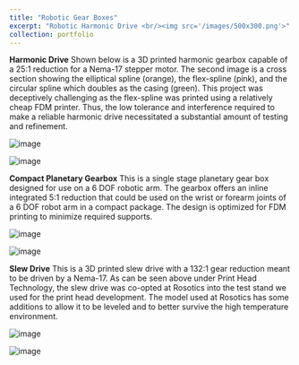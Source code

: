 ```yaml
---
title: "Robotic Gear Boxes"
excerpt: "Robotic Harmonic Drive <br/><img src='/images/500x300.png'>"
collection: portfolio
---
```


**Harmonic Drive**
Shown below is a 3D printed harmonic gearbox capable of a 25:1 reduction for a Nema-17 stepper motor. The second image is a cross section showing the elliptical spline (orange), the flex-spline (pink), and the circular spline which doubles as the casing (green). 
This project was deceptively challenging as the flex-spline was printed using a relatively cheap FDM printer. Thus, the low tolerance and interference required to make a reliable harmonic drive necessitated a substantial amount of testing and refinement. 

![image](https://github.com/user-attachments/assets/9101bf9d-e571-4707-bcb9-4042f5be6f0e)

![image](https://github.com/user-attachments/assets/3ca58ee5-c474-41b4-9732-e0d820c7cd56)

**Compact Planetary Gearbox**
This is a single stage planetary gear box designed for use on a 6 DOF robotic arm. The gearbox offers an inline integrated 5:1 reduction that could be used on the wrist or forearm joints of a 6 DOF robot arm in a compact package. The design is optimized for FDM printing to minimize required supports.

![image](https://github.com/user-attachments/assets/dda07a89-8ecb-4cf8-bc12-d1cd4d4d2509)

![image](https://github.com/user-attachments/assets/01655a96-847c-429c-bbdd-1dcf91a5a559)

**Slew Drive**
This is a 3D printed slew drive with a 132:1 gear reduction meant to be driven by a Nema-17. As can be seen above under Print Head Technology, the slew drive was co-opted at Rosotics into the test stand we used for the print head development. The model used at Rosotics has some additions to allow it to be leveled and to better survive the high temperature environment.

![image](https://github.com/user-attachments/assets/3d3a5129-1141-420d-9cef-6f5c52b067b5)

![image](https://github.com/user-attachments/assets/68138e96-ca35-418f-bb8c-8b5c4d9ed04d)
